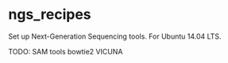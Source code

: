 ngs_recipes
===========
Set up Next-Generation Sequencing tools.
For Ubuntu 14.04 LTS.

TODO:
 SAM tools
 bowtie2
 VICUNA
